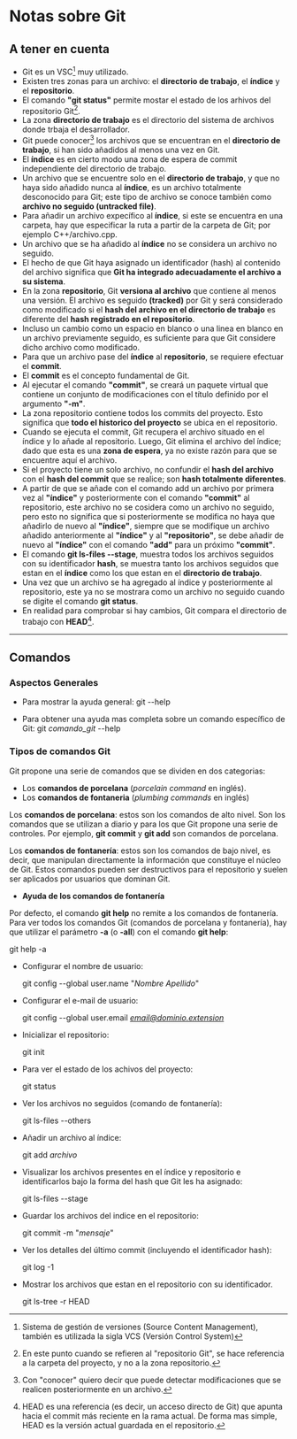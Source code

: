 # Notas sobre Git

## A tener en cuenta
+ Git es un VSC[^1] muy utilizado.
+ Existen tres zonas para un archivo: el **directorio de trabajo**, el **índice** y el **repositorio**.
+ El comando **"git status"** permite mostar el estado de los arhivos del repositorio Git[^2].
+ La zona **directorio de trabajo** es el directorio del sistema de archivos donde trbaja el desarrollador.
+ Git puede conocer[^3] los archivos que se encuentran en el **directorio de trabajo**, si han sido añadidos al menos una vez en Git.
+ El **índice** es en cierto modo una zona de espera de commit independiente del directorio de trabajo.
+ Un archivo que se encuentre solo en el **directorio de trabajo**, y que no haya sido añadido nunca al **índice**, es un archivo totalmente desconocido para Git; este tipo de archivo se conoce también como **archivo no seguido (untracked file)**.
+ Para añadir un archivo expecífico al **índice**, si este se encuentra en una carpeta, hay que especificar la ruta a partir de la carpeta de Git; por ejemplo C++/archivo.cpp.
+ Un archivo que se ha añadido al **índice** no se considera un archivo no seguido.
+ El hecho de que Git haya asignado un identificador (hash) al contenido del archivo significa que **Git ha integrado adecuadamente el archivo a su sistema**.
+ En la zona **repositorio**, Git **versiona al archivo** que contiene al menos una versión. El archivo es seguido **(tracked)** por Git y será considerado como modificado si el **hash del archivo en el directorio de trabajo** es diferente del **hash registrado en el repositorio**.
+ Incluso un cambio como un espacio en blanco o una linea en blanco en un archivo previamente seguido, es suficiente para que Git considere dicho archivo como modificado.
+ Para que un archivo pase del **índice** al **repositorio**, se requiere efectuar el **commit**.
+ El **commit** es el concepto fundamental de Git.
+ Al ejecutar el comando **"commit"**, se creará un paquete virtual que contiene un conjunto de modificaciones con el título definido por el argumento **"-m"**.
+ La zona repositorio contiene todos los commits del proyecto. Esto significa que **todo el historico del proyecto** se ubica en el repositorio.
+ Cuando se ejecuta el commit, Git recupera el archivo situado en el índice y lo añade al repositorio. Luego, Git elimina el archivo del índice; dado que esta es una **zona de espera**, ya no existe razón para que se encuentre aquí el archivo.
+ Si el proyecto tiene un solo archivo, no confundir el **hash del archivo** con el **hash del commit** que se realice; son **hash totalmente diferentes**.
+ A partir de que se añade con el comando add un archivo por primera vez al **"índice"** y posteriormente con el comando **"commit"** al repositorio, este archivo no se cosidera como un archivo no seguido, pero esto no significa que si posteriormente se modifica no haya que añadirlo de nuevo al **"índice"**, siempre que se modifique un archivo añadido anteriormente al **"índice"** y al **"repositorio"**, se debe añadir de nuevo al **"índice"** con el comando **"add"** para un próximo **"commit"**.
+ El comando **git ls-files --stage**, muestra todos los archivos seguidos con su identificador **hash**, se muestra tanto los archivos seguidos que estan en el **índice** como los que estan en el **directorio de trabajo**.
+ Una vez que un archivo se ha agregado al índice y posteriormente al repositorio, este ya no se mostrara como un archivo no seguido cuando se digite el comando **git status**.
+ En realidad para comprobar si hay cambios, Git compara el directorio de trabajo con **HEAD**[^4].



[^1]: Sistema de gestión de versiones (Source Content Management), también es utilizada la sigla VCS (Versión Control System)
[^2]: En este punto cuando se refieren al "repositorio Git", se hace referencia a la carpeta del proyecto, y no a la zona repositorio.
[^3]: Con "conocer" quiero decir que puede detectar modificaciones que se realicen posteriormente en un archivo.
[^4]: HEAD es una referencia (es decir, un acceso directo de Git) que apunta hacia el commit más reciente en la rama actual. De forma mas simple, HEAD es la versión actual guardada en el repositorio.

---

## Comandos

### Aspectos Generales

+ Para mostrar la ayuda general:
	git --help

+ Para obtener una ayuda mas completa sobre un comando específico de Git:
	git *comando_git* --help


### Tipos de comandos Git

Git propone una serie de comandos que se dividen en dos categorias:

+ Los **comandos de porcelana** (*porcelain command* en inglés).
+ Los **comandos de fontaneria** (*plumbing commands* en inglés)

Los **comandos de porcelana**: estos son los comandos de alto nivel. Son los comandos que se utilizan a diario y para los que Git propone una serie de controles. Por ejemplo, **git commit** y **git add** son comandos de porcelana.

Los **comandos de fontanería**: estos son los comandos de bajo nivel, es decir, que manipulan directamente la información que constituye el núcleo de Git. Estos comandos pueden ser destructivos para el repositorio y suelen ser aplicados por usuarios que dominan Git.


+ **Ayuda de los comandos de fontanería**

Por defecto, el comando **git help** no remite a los comandos de fontanería. Para ver todos los comandos Git (comandos de porcelana y fontanería), hay que utilizar el parámetro **-a** (o **-all**) con el comando **git help**: 

   git help -a


+ Configurar el nombre de usuario:

	git config --global user.name "*Nombre Apellido*"


+ Configurar el e-mail de usuario:

	git config --global user.email *email@dominio.extension*


+ Inicializar el repositorio:

	git init


+ Para ver el estado de los achivos del proyecto:

	git status


+ Ver los archivos no seguidos (comando de fontanería):

	git ls-files --others


+ Añadir un archivo al índice:

	git add *archivo*


+ Visualizar los archivos presentes en el índice y repositorio e identificarlos bajo la forma del hash que Git les ha asignado:

	git ls-files --stage


+ Guardar los archivos del indice en el repositorio:

	git commit -m "*mensaje*"


+ Ver los detalles del último commit (incluyendo el identificador hash):

	git log -1 


+ Mostrar los archivos que estan en el repositorio con su identificador.

	git ls-tree -r HEAD
